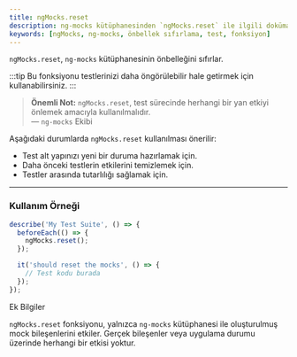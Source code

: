 ```yaml
---
title: ngMocks.reset
description: ng-mocks kütüphanesinden `ngMocks.reset` ile ilgili dokümantasyon. Bu fonksiyon, `ng-mocks` kütüphanesinin önbelleğini sıfırlamak için kullanılır ve testlerde temiz bir başlangıç sağlar. Kullanımı, testlerinizi daha öngörülebilir hale getirmek için önemlidir.
keywords: [ngMocks, ng-mocks, önbellek sıfırlama, test, fonksiyon]
---
```


`ngMocks.reset`, `ng-mocks` kütüphanesinin önbelleğini sıfırlar.

:::tip
Bu fonksiyonu testlerinizi daha öngörülebilir hale getirmek için kullanabilirsiniz.
:::

> **Önemli Not:** `ngMocks.reset`, test sürecinde herhangi bir yan etkiyi önlemek amacıyla kullanılmalıdır.  
> — `ng-mocks` Ekibi

Aşağıdaki durumlarda `ngMocks.reset` kullanılması önerilir:

- Test alt yapınızı yeni bir duruma hazırlamak için.
- Daha önceki testlerin etkilerini temizlemek için.
- Testler arasında tutarlılığı sağlamak için.

---

### Kullanım Örneği

```javascript
describe('My Test Suite', () => {
  beforeEach(() => {
    ngMocks.reset();
  });

  it('should reset the mocks', () => {
    // Test kodu burada
  });
});
```


Ek Bilgiler

`ngMocks.reset` fonksiyonu, yalnızca `ng-mocks` kütüphanesi ile oluşturulmuş mock bileşenlerini etkiler. Gerçek bileşenler veya uygulama durumu üzerinde herhangi bir etkisi yoktur.

